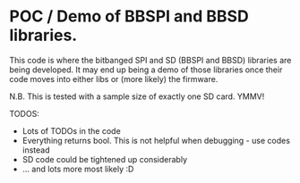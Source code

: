# POC / Demo of BBSPI and BBSD libraries.

This code is where the bitbanged SPI and SD (BBSPI and BBSD) libraries are being
developed. It may end up being a demo of those libraries once their code moves 
into either libs or (more likely) the firmware.

N.B. This is tested with a sample size of exactly one SD card. YMMV!

TODOS:

* Lots of TODOs in the code
* Everything returns bool. This is not helpful when debugging - use codes instead
* SD code could be tightened up considerably
* ... and lots more most likely :D